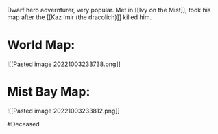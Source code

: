 
Dwarf hero advernturer, very popular.  Met in [[Ivy on the Mist]], took his map after the [[Kaz Imir (the dracolich)]] killed him.

# World Map:
![[Pasted image 20221003233738.png]]

# Mist Bay Map:
![[Pasted image 20221003233812.png]]

#Deceased